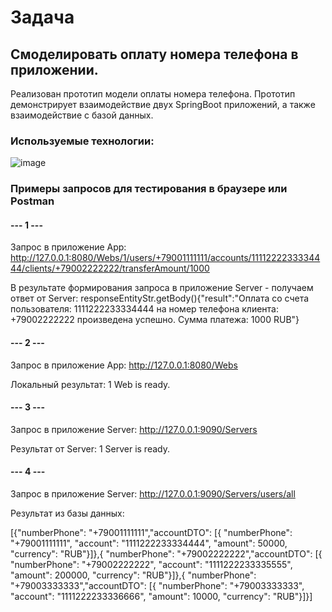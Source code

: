 # Задача
## Смоделировать оплату номера телефона в приложении.
Реализован прототип модели оплаты номера телефона. Прототип демонстрирует взаимодействие двух SpringBoot приложений, а также взаимодействие с базой данных.

### Используемые технологии:
![image](https://user-images.githubusercontent.com/43637775/146060729-74304f86-046e-407d-aed6-c190073a42ab.png)



### Примеры запросов для тестирования в браузере или Postman



#### --- 1 ---
Запрос в приложение App: http://127.0.0.1:8080/Webs/1/users/+79001111111/accounts/1111222233334444/clients/+79002222222/transferAmount/1000

В результате формирования запроса в приложение Server - получаем ответ от Server:
responseEntityStr.getBody(){"result":"Оплата со счета пользователя: 1111222233334444 на номер телефона клиента: +79002222222 произведена успешно. Сумма платежа: 1000 RUB"}



#### --- 2 ---
Запрос в приложение App: http://127.0.0.1:8080/Webs

Локальный результат: 1 Web is ready.



#### --- 3 ---

Запрос в приложение Server: http://127.0.0.1:9090/Servers

Результат от Server: 1 Server is ready.



#### --- 4 ---

Запрос в приложение Server: http://127.0.0.1:9090/Servers/users/all

Результат из базы данных:

[{"numberPhone": "+79001111111","accountDTO": [{
                "numberPhone": "+79001111111",
                "account": "1111222233334444",
                "amount": 50000,
                "сurrency": "RUB"}]},{
        "numberPhone": "+79002222222","accountDTO": [{
                "numberPhone": "+79002222222",
                "account": "1111222233335555",
                "amount": 200000,
                "сurrency": "RUB"}]},{
        "numberPhone": "+79003333333","accountDTO": [{
                "numberPhone": "+79003333333",
                "account": "1111222233336666",
                "amount": 10000,
                "сurrency": "RUB"}]}]
